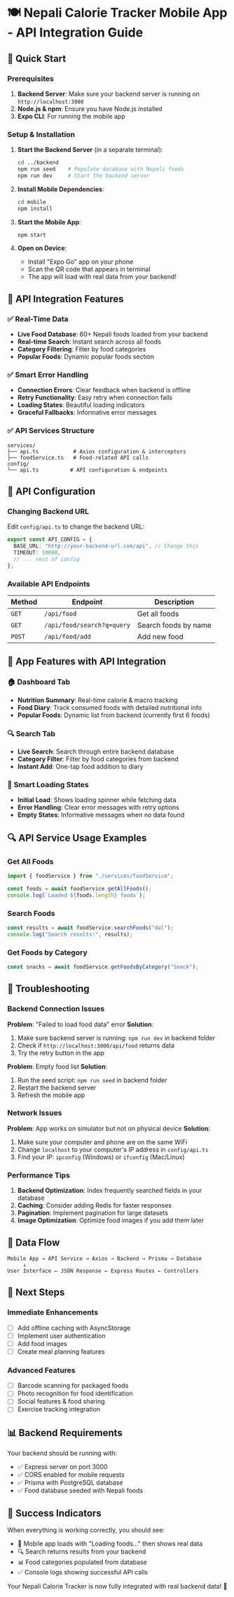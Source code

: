 # 🍽️ Nepali Calorie Tracker Mobile App - API Integration Guide

## 🚀 Quick Start

### Prerequisites

1. **Backend Server**: Make sure your backend server is running on `http://localhost:3000`
2. **Node.js & npm**: Ensure you have Node.js installed
3. **Expo CLI**: For running the mobile app

### Setup & Installation

1. **Start the Backend Server** (in a separate terminal):

   ```bash
   cd ../backend
   npm run seed    # Populate database with Nepali foods
   npm run dev     # Start the backend server
   ```

2. **Install Mobile Dependencies**:

   ```bash
   cd mobile
   npm install
   ```

3. **Start the Mobile App**:

   ```bash
   npm start
   ```

4. **Open on Device**:
   - Install "Expo Go" app on your phone
   - Scan the QR code that appears in terminal
   - The app will load with real data from your backend!

## 🔌 API Integration Features

### ✅ **Real-Time Data**

- **Live Food Database**: 60+ Nepali foods loaded from your backend
- **Real-time Search**: Instant search across all foods
- **Category Filtering**: Filter by food categories
- **Popular Foods**: Dynamic popular foods section

### ✅ **Smart Error Handling**

- **Connection Errors**: Clear feedback when backend is offline
- **Retry Functionality**: Easy retry when connection fails
- **Loading States**: Beautiful loading indicators
- **Graceful Fallbacks**: Informative error messages

### ✅ **API Services Structure**

```
services/
├── api.ts           # Axios configuration & interceptors
├── foodService.ts   # Food-related API calls
config/
└── api.ts          # API configuration & endpoints
```

## 🔧 API Configuration

### Changing Backend URL

Edit `config/api.ts` to change the backend URL:

```typescript
export const API_CONFIG = {
  BASE_URL: "http://your-backend-url.com/api", // Change this
  TIMEOUT: 10000,
  // ... rest of config
};
```

### Available API Endpoints

| Method | Endpoint                   | Description          |
| ------ | -------------------------- | -------------------- |
| `GET`  | `/api/food`                | Get all foods        |
| `GET`  | `/api/food/search?q=query` | Search foods by name |
| `POST` | `/api/food/add`            | Add new food         |

## 📱 App Features with API Integration

### 🏠 **Dashboard Tab**

- **Nutrition Summary**: Real-time calorie & macro tracking
- **Food Diary**: Track consumed foods with detailed nutritional info
- **Popular Foods**: Dynamic list from backend (currently first 6 foods)

### 🔍 **Search Tab**

- **Live Search**: Search through entire backend database
- **Category Filter**: Filter by food categories from backend
- **Instant Add**: One-tap food addition to diary

### 🎯 **Smart Loading States**

- **Initial Load**: Shows loading spinner while fetching data
- **Error Handling**: Clear error messages with retry options
- **Empty States**: Informative messages when no data found

## 🔍 API Service Usage Examples

### Get All Foods

```typescript
import { foodService } from "./services/foodService";

const foods = await foodService.getAllFoods();
console.log(`Loaded ${foods.length} foods`);
```

### Search Foods

```typescript
const results = await foodService.searchFoods("dal");
console.log("Search results:", results);
```

### Get Foods by Category

```typescript
const snacks = await foodService.getFoodsByCategory("Snack");
```

## 🚨 Troubleshooting

### Backend Connection Issues

**Problem**: "Failed to load food data" error
**Solution**:

1. Make sure backend server is running: `npm run dev` in backend folder
2. Check if `http://localhost:3000/api/food` returns data
3. Try the retry button in the app

**Problem**: Empty food list
**Solution**:

1. Run the seed script: `npm run seed` in backend folder
2. Restart the backend server
3. Refresh the mobile app

### Network Issues

**Problem**: App works on simulator but not on physical device
**Solution**:

1. Make sure your computer and phone are on the same WiFi
2. Change `localhost` to your computer's IP address in `config/api.ts`
3. Find your IP: `ipconfig` (Windows) or `ifconfig` (Mac/Linux)

### Performance Tips

1. **Backend Optimization**: Index frequently searched fields in your database
2. **Caching**: Consider adding Redis for faster responses
3. **Pagination**: Implement pagination for large datasets
4. **Image Optimization**: Optimize food images if you add them later

## 🔄 Data Flow

```
Mobile App → API Service → Axios → Backend → Prisma → Database
     ↓
User Interface ← JSON Response ← Express Routes ← Controllers
```

## 🚀 Next Steps

### Immediate Enhancements

- [ ] Add offline caching with AsyncStorage
- [ ] Implement user authentication
- [ ] Add food images
- [ ] Create meal planning features

### Advanced Features

- [ ] Barcode scanning for packaged foods
- [ ] Photo recognition for food identification
- [ ] Social features & food sharing
- [ ] Exercise tracking integration

## 📊 Backend Requirements

Your backend should be running with:

- ✅ Express server on port 3000
- ✅ CORS enabled for mobile requests
- ✅ Prisma with PostgreSQL database
- ✅ Food database seeded with Nepali foods

## 🎉 Success Indicators

When everything is working correctly, you should see:

- 📱 Mobile app loads with "Loading foods..." then shows real data
- 🔍 Search returns results from your backend
- 📊 Food categories populated from database
- ✅ Console logs showing successful API calls

Your Nepali Calorie Tracker is now fully integrated with real backend data! 🎊
